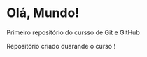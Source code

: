 # Olá, Mundo!
 Primeiro repositório do cursso de Git e GitHub

 Repositório criado duarande o curso !
